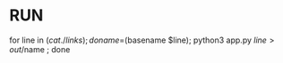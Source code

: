 # RUN

for line in $(cat ./links); do name=$(basename $line); python3 app.py $line > out/$name  ; done
